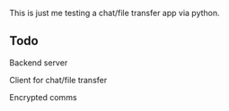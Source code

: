 This is just me testing a chat/file transfer app via python.

Todo
-----
Backend server

Client for chat/file transfer

Encrypted comms

